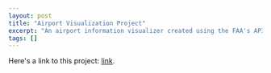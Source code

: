 ```yaml
---
layout: post
title: "Airport Visualization Project"
excerpt: "An airport information visualizer created using the FAA's API"
tags: []
---
```


Here's a link to this project: [link](http://tonykle.github.io/allProjects/AirportViz).
